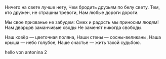 Ничего на свете лучше нету,
Чем бродить друзьям по белу свету.
Тем, кто дружен, не страшны тревоги,
Нам любые дороги дороги.

Мы свое призванье не забудем:
Смех и радость мы приносим людям!
Нам дворцов заманчивые своды
Не заменят никогда свободы.

Наш ковёр — цветочная поляна,
Наши стены — сосны-великаны,
Наша крыша — небо голубое,
Наше счастье — жить такой судьбою.

hello von antonina 2